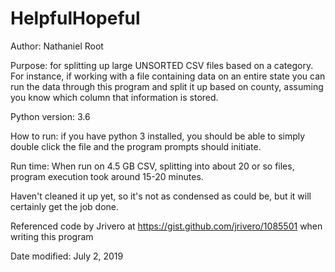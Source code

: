 # HelpfulHopeful
Author: Nathaniel Root

Purpose: for splitting up large UNSORTED CSV files based on a category.
		For instance, if working with a file containing data on an entire state
		you can run the data through this program and split it up based on county,
		assuming you know which column that information is stored.


Python version: 3.6


How to run: if you have python 3 installed, you should be able to simply double click
the file and the program prompts should initiate.

Run time: When run on 4.5 GB CSV, splitting into about 20 or so files, program execution took around 15-20 minutes.

Haven't cleaned it up yet, so it's not as condensed as could be, but it will certainly get the job done.

Referenced code by Jrivero at https://gist.github.com/jrivero/1085501 when writing this program

Date modified: July 2, 2019
